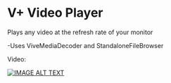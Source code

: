 # V+ Video Player
Plays any video at the refresh rate of your monitor

-Uses ViveMediaDecoder and StandaloneFileBrowser

Video:

[![IMAGE ALT TEXT](http://img.youtube.com/vi/iP809ebKFgs/0.jpg)](http://www.youtube.com/watch?v=iP809ebKFgs "Video Title")
